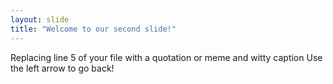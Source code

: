 ```yaml
---
layout: slide
title: "Welcome to our second slide!"
---
```

Replacing line 5 of your file with a quotation or meme and witty caption
Use the left arrow to go back!